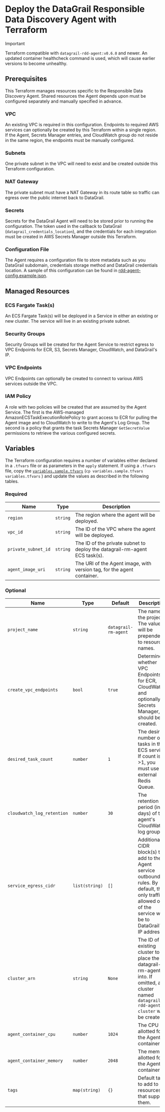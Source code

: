 # Deploy the DataGrail Responsible Data Discovery Agent with Terraform

> [!IMPORTANT]
> Terraform compatible with `datagrail-rdd-agent:v0.6.0` and newer. An updated container healthcheck command is used, which will cause earlier versions to become unhealthy.

## Prerequisites

This Terraform manages resources specific to the Responsible Data Discovery Agent. Shared resources the Agent depends upon must be configured separately and manually specified in advance.

### VPC

An existing VPC is required in this configuration. Endpoints to required AWS services can optionally be created by this Terraform within a single region. If the Agent, Secrets Manager entries, and CloudWatch group do not reside in the same region, the endpoints must be manually configured.

### Subnets

One private subnet in the VPC will need to exist and be created outside this Terraform configuration.

### NAT Gateway

The private subnet must have a NAT Gateway in its route table so traffic can egress over the public internet back to DataGrail.

### Secrets

Secrets for the DataGrail Agent will need to be stored prior to running the configuration. The token used in the callback to DataGrail (`datagrail_credentials_location`), and the credentials for each integration must be created in AWS Secrets Manager outside this Terraform.

### Configuration File

The Agent requires a configuration file to store metadata such as you DataGrail subdomain, credentials storage method and DataGrail credentials location. A sample of this configuration can be found in [rdd-agent-config.example.json](../rdd-agent-config.example.json).

## Managed Resources

### ECS Fargate Task(s)

An ECS Fargate Task(s) will be deployed in a Service in either an existing or new cluster. The service will live in an existing private subnet.

### Security Groups

Security Groups will be created for the Agent Service to restrict egress to VPC Endpoints for ECR, S3, Secrets Manager, CloudWatch, and DataGrail's IP.

### VPC Endpoints

VPC Endpoints can optionally be created to connect to various AWS services outside the VPC.

### IAM Policy

A role with two policies will be created that are assumed by the Agent Service. The first is the AWS-managed AmazonECSTaskExecutionRolePolicy to grant access to ECR for pulling the Agent image and to CloudWatch to write to the Agent's Log Group. The second is a policy that grants the task Secrets Manager `GetSecretValue` permissions to retrieve the various configured secrets.

## Variables

The Terraform configuration requires a number of variables either declared in a `.tfvars` file or as parameters in the `apply` statement. If using a `.tfvars` file, copy the [`variables.sample.tfvars`](variables.example.tfvars) (`cp variables.sample.tfvars variables.tfvars` ) and update the values as described in the following tables.

### Required

| Name                 | Type     | Description                                                                |
|----------------------|----------|----------------------------------------------------------------------------|
| `region`             | `string` | The region where the agent will be deployed.                               |
| `vpc_id`             | `string` | The ID of the VPC where the agent will be deployed.                        |
| `private_subnet_id`  | `string` | The ID of the private subnet to deploy the datagrail-rm-agent ECS task(s). |
| `agent_image_uri`    | `string` | The URI of the Agent image, with version tag, for the agent container.     |

### Optional

| Name                       | Type           | Default                               | Description                                                                                                                                                     |
|----------------------------|----------------|---------------------------------------|-----------------------------------------------------------------------------------------------------------------------------------------------------------------|
| `project_name`             | `string`       | `datagrail-rm-agent`                     | The name of the project. The value will be prepended to resource names.                                                                                         |
| `create_vpc_endpoints`     | `bool`         | `true`                                | Determines whether VPC Endpoints for ECR, CloudWatch, and optionally Secrets Manager, should be created.                                                        |
| `desired_task_count`       | `number`       | `1`                                   | The desired number of tasks in the ECS service. If count is >1, you must use an external Redis Queue.                                                           |
| `cloudwatch_log_retention` | `number`       | `30`                                  | The retention period (in days) of the agent's CloudWatch log group.                                                                                             |
| `service_egress_cidr`      | `list(string)` | `[]`                                  | Additional CIDR block(s) to add to the Agent service outbound rules. By default, the only traffic allowed out of the service will be to DataGrail's IP address. |
| `cluster_arn`              | `string`       | `None`                                | The ID of an existing cluster to place the datagrail-rm-agent into. If omitted, a cluster named `datagrail-rdd-agent-cluster` will be created.                  |
| `agent_container_cpu`      | `number`       | `1024`                                | The CPU allotted for the Agent container.                                                                                                                       |
| `agent_container_memory`   | `number`       | `2048`                                | The memory allotted for the Agent container.                                                                                                                    |
| `tags`                     | `map(string)`  | `{}`                                  | Default tags to add to resources that support them.                                                                                                             |
